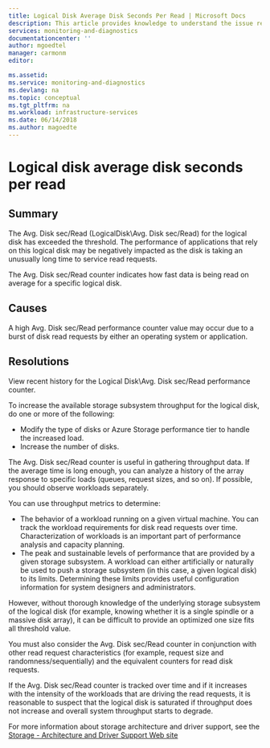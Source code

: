 ```yaml
---
title: Logical Disk Average Disk Seconds Per Read | Microsoft Docs
description: This article provides knowledge to understand the issue reported, what are the possible causes, and how to resolve the health issue identified by Azure Monitor VM Health.
services: monitoring-and-diagnostics
documentationcenter: ''
author: mgoedtel
manager: carmonm
editor: 

ms.assetid: 
ms.service: monitoring-and-diagnostics
ms.devlang: na
ms.topic: conceptual
ms.tgt_pltfrm: na
ms.workload: infrastructure-services
ms.date: 06/14/2018
ms.author: magoedte
---
```


# Logical disk average disk seconds per read

## Summary

The Avg. Disk sec/Read (LogicalDisk\Avg. Disk sec/Read) for the logical disk has exceeded the threshold. The performance of applications that rely on this logical disk may be negatively impacted as the disk is taking an unusually long time to service read requests.

The Avg. Disk sec/Read counter indicates how fast data is being read on average for a specific logical disk.

## Causes

A high Avg. Disk sec/Read performance counter value may occur due to a burst of disk read requests by either an operating system or application.

## Resolutions

View recent history for the Logical Disk\Avg. Disk sec/Read performance counter.

To increase the available storage subsystem throughput for the logical disk, do one or more of the following:
- Modify the type of disks or Azure Storage performance tier to handle the increased load.
- Increase the number of disks.

The Avg. Disk sec/Read counter is useful in gathering throughput data. If the average time is long enough, you can analyze a history of the array response to specific loads (queues, request sizes, and so on). If possible, you should observe workloads separately.

You can use throughput metrics to determine:
- The behavior of a workload running on a given virtual machine. You can track the workload requirements for disk read requests over time. Characterization of workloads is an important part of performance analysis and capacity planning.
- The peak and sustainable levels of performance that are provided by a given storage subsystem. A workload can either artificially or naturally be used to push a storage subsystem (in this case, a given logical disk) to its limits. Determining these limits provides useful configuration information for system designers and administrators.

However, without thorough knowledge of the underlying storage subsystem of the logical disk (for example, knowing whether it is a single spindle or a massive disk array), it can be difficult to provide an optimized one size fits all threshold value.

You must also consider the Avg. Disk sec/Read counter in conjunction with other read request characteristics (for example, request size and randomness/sequentially) and the equivalent counters for read disk requests.

If the Avg. Disk sec/Read counter is tracked over time and if it increases with the intensity of the workloads that are driving the read requests, it is reasonable to suspect that the logical disk is saturated if throughput does not increase and overall system throughput starts to degrade.

For more information about storage architecture and driver support, see the [Storage - Architecture and Driver Support Web site](http://go.microsoft.com/fwlink/?LinkId=26156)